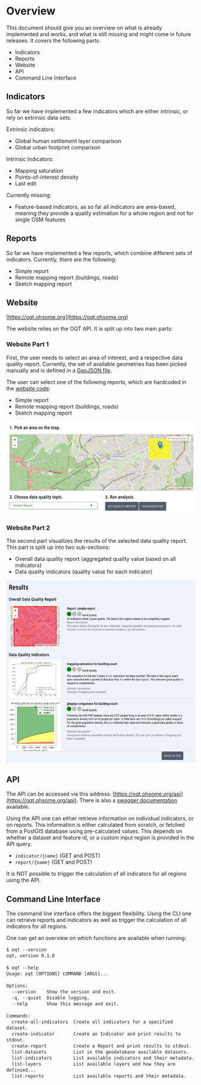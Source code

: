 # Overview
This document should give you an overview on what is already implemented and works, and what is still missing and might 
come in future releases. It covers the following parts:

* Indicators
* Reports
* Website
* API
* Command Line Interface

## Indicators
So far we have implemented a few indicators which are either intrinsic, or rely on extrinsic data sets.

Extrinsic indicators:
* Global human settlement layer comparison
* Global urban footprint comparison

Intrinsic Indicators:
* Mapping saturation
* Points-of-interest density
* Last edit

Currently missing:
* Feature-based indicators, as so far all indicators are area-based, meaning they provide a quality estimation for a 
whole region and not for single OSM features

## Reports
So far we have implemented a few reports, which combine different sets of indicators. Currently, there are the following:
* Simple report
* Remote mapping report (buildings, roads)
* Sketch mapping report

## Website

[https://oqt.ohsome.org](https://oqt.ohsome.org)

The website relies on the OQT API. It is split up into two main parts:

### Website Part 1
First, the user needs to select an area of interest, and a respective data quality report. Currently, the set of
available geometries has been picked manually and is defined in a
[GeoJSON file](website/website/assets/data/test_regions.geojson).

The user can select one of the following reports, which are hardcoded in the [website code](website/website/index.html):
* Simple report
* Remote mapping report (buildings, roads)
* Sketch mapping report

![Screenshot of the area picking part of the website](./img/oqt_website_step1.png)

### Website Part 2
The second part visualizes the results of the selected data quality report. This part is split up into two sub-sections:

* Overall data quality report (aggregated quality value based on all indicators)
* Data quality indicators (quality value for each indicator)

![Screenshot of the result part of the website](./img/oqt_website_step2.png)

## API
The API can be accessed via this address: [https://oqt.ohsome.org/api](https://oqt.ohsome.org/api). 
There is also a [swagger documentation](https://oqt.ohsome.org/api/docs) available. 

Using the API one can either retrieve information on individual indicators, or on reports. This information is either
calculated from scratch, or fetched from a PostGIS database using pre-calculated values. This depends on whether a
dataset and feature id, or a custom input region is provided in the API query.

* `indicator/{name}` (GET and POST)
* `report/{name}` (GET and POST)

It is NOT possible to trigger the calculation of all indicators for all regions using the API.

## Command Line Interface
The command line interface offers the biggest flexibility. Using the CLI one can retrieve reports and 
indicators as well as trigger the calculation of all indicators for all regions.

One can get an overview on which functions are available when running:
```
$ oqt --version
oqt, version 0.1.0

$ oqt --help
Usage: oqt [OPTIONS] COMMAND [ARGS]...

Options:
  --version    Show the version and exit.
  -q, --quiet  Disable logging.
  --help       Show this message and exit.

Commands:
  create-all-indicators  Create all indicators for a specified dataset.
  create-indicator       Create an Indicator and print results to stdout.
  create-report          Create a Report and print results to stdout.
  list-datasets          List in the geodatabase available datasets.
  list-indicators        List available indicators and their metadata.
  list-layers            List available layers and how they are definied...
  list-reports           List available reports and their metadata.
```
